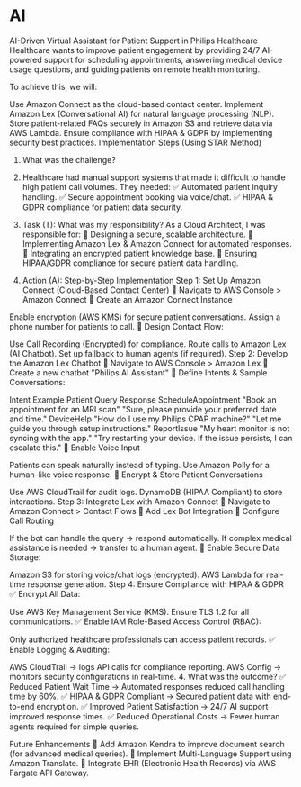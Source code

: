 # AI
AI-Driven Virtual Assistant for Patient Support in Philips Healthcare
Healthcare wants to improve patient engagement by providing 24/7 AI-powered support for scheduling appointments, answering medical device usage questions, and guiding patients on remote health monitoring.

To achieve this, we will:

Use Amazon Connect as the cloud-based contact center.
Implement Amazon Lex (Conversational AI) for natural language processing (NLP).
Store patient-related FAQs securely in Amazon S3 and retrieve data via AWS Lambda.
Ensure compliance with HIPAA & GDPR by implementing security best practices.
Implementation Steps (Using STAR Method)
1.  What was the challenge?
2.  Healthcare had manual support systems that made it difficult to handle high patient call volumes. They needed:
✅ Automated patient inquiry handling.
✅ Secure appointment booking via voice/chat.
✅ HIPAA & GDPR compliance for patient data security.

3. Task (T): What was my responsibility?
As a Cloud Architect, I was responsible for:
🔹 Designing a secure, scalable architecture.
🔹 Implementing Amazon Lex & Amazon Connect for automated responses.
🔹 Integrating an encrypted patient knowledge base.
🔹 Ensuring HIPAA/GDPR compliance for secure patient data handling.

4. Action (A): Step-by-Step Implementation
Step 1: Set Up Amazon Connect (Cloud-Based Contact Center)
📌 Navigate to AWS Console > Amazon Connect
📌 Create an Amazon Connect Instance

Enable encryption (AWS KMS) for secure patient conversations.
Assign a phone number for patients to call.
📌 Design Contact Flow:

Use Call Recording (Encrypted) for compliance.
Route calls to Amazon Lex (AI Chatbot).
Set up fallback to human agents (if required).
Step 2: Develop the Amazon Lex Chatbot
📌 Navigate to AWS Console > Amazon Lex
📌 Create a new chatbot "Philips AI Assistant"
📌 Define Intents & Sample Conversations:

Intent	Example Patient Query	Response
ScheduleAppointment	"Book an appointment for an MRI scan"	"Sure, please provide your preferred date and time."
DeviceHelp	"How do I use my Philips CPAP machine?"	"Let me guide you through setup instructions."
ReportIssue	"My heart monitor is not syncing with the app."	"Try restarting your device. If the issue persists, I can escalate this."
📌 Enable Voice Input

Patients can speak naturally instead of typing.
Use Amazon Polly for a human-like voice response.
📌 Encrypt & Store Patient Conversations

Use AWS CloudTrail for audit logs.
DynamoDB (HIPAA Compliant) to store interactions.
Step 3: Integrate Lex with Amazon Connect
📌 Navigate to Amazon Connect > Contact Flows
📌 Add Lex Bot Integration
📌 Configure Call Routing

If the bot can handle the query → respond automatically.
If complex medical assistance is needed → transfer to a human agent.
📌 Enable Secure Data Storage:

Amazon S3 for storing voice/chat logs (encrypted).
AWS Lambda for real-time response generation.
Step 4: Ensure Compliance with HIPAA & GDPR
✅ Encrypt All Data:

Use AWS Key Management Service (KMS).
Ensure TLS 1.2 for all communications.
✅ Enable IAM Role-Based Access Control (RBAC):

Only authorized healthcare professionals can access patient records.
✅ Enable Logging & Auditing:

AWS CloudTrail → logs API calls for compliance reporting.
AWS Config → monitors security configurations in real-time.
4. What was the outcome?
✅ Reduced Patient Wait Time → Automated responses reduced call handling time by 60%.
✅ HIPAA & GDPR Compliant → Secured patient data with end-to-end encryption.
✅ Improved Patient Satisfaction → 24/7 AI support improved response times.
✅ Reduced Operational Costs → Fewer human agents required for simple queries.

Future Enhancements
📌 Add Amazon Kendra to improve document search (for advanced medical queries).
📌 Implement Multi-Language Support using Amazon Translate.
📌 Integrate EHR (Electronic Health Records) via AWS Fargate API Gateway.

